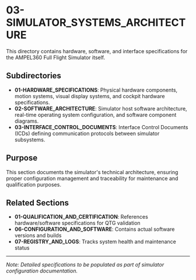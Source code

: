 # 03-SIMULATOR_SYSTEMS_ARCHITECTURE

This directory contains hardware, software, and interface specifications for the AMPEL360 Full Flight Simulator itself.

## Subdirectories

- **01-HARDWARE_SPECIFICATIONS**: Physical hardware components, motion systems, visual display systems, and cockpit hardware specifications.
- **02-SOFTWARE_ARCHITECTURE**: Simulator host software architecture, real-time operating system configuration, and software component diagrams.
- **03-INTERFACE_CONTROL_DOCUMENTS**: Interface Control Documents (ICDs) defining communication protocols between simulator subsystems.

## Purpose

This section documents the simulator's technical architecture, ensuring proper configuration management and traceability for maintenance and qualification purposes.

## Related Sections

- **01-QUALIFICATION_AND_CERTIFICATION**: References hardware/software specifications for QTG validation
- **06-CONFIGURATION_AND_SOFTWARE**: Contains actual software versions and builds
- **07-REGISTRY_AND_LOGS**: Tracks system health and maintenance status

---

*Note: Detailed specifications to be populated as part of simulator configuration documentation.*
